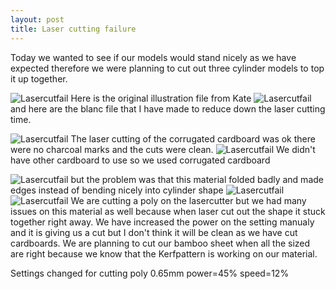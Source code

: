 ```yaml
---
layout: post
title: Laser cutting failure
---
```


Today we wanted to see if our models would stand nicely as we have expected therefore we were planning to cut out three cylinder models to top it up together. 

![Lasercutfail]({{site.baseurl}}/images/lasercutfail0.png)
Here is the original illustration file from Kate 
![Lasercutfail]({{site.baseurl}}/images/lasercutfail.png)
and here are the blanc file that I have made to reduce down the laser cutting time.

![Lasercutfail]({{site.baseurl}}/images/lasercutfail1.jpg)
The laser cutting of the corrugated cardboard was ok there were no charcoal marks and the cuts were clean.
![Lasercutfail]({{site.baseurl}}/images/lasercutfail2.jpg)
We didn't have other cardboard to use so we used corrugated cardboard

![Lasercutfail]({{site.baseurl}}/images/lasercutfail3.jpg)
but the problem was that this material folded badly and made edges instead of bending nicely into cylinder shape
![Lasercutfail]({{site.baseurl}}/images/lasercutfail4.jpg)
![Lasercutfail]({{site.baseurl}}/images/lasercutfail5.jpg)
We are cutting a poly on the lasercutter but we had many issues on this material as well because when laser cut out the shape it stuck together right away.
We have increased the power on the setting manualy and it is giving us a cut but I don't think it will be clean as we have cut cardboards. We are planning to cut our bamboo sheet when all the sized are right because we know that the Kerfpattern is working on our material. 


Settings changed for cutting poly 0.65mm 
power=45%
speed=12%
